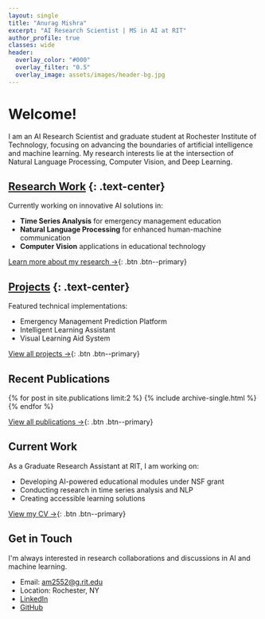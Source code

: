 ```yaml
---
layout: single
title: "Anurag Mishra"
excerpt: "AI Research Scientist | MS in AI at RIT"
author_profile: true
classes: wide
header:
  overlay_color: "#000"
  overlay_filter: "0.5"
  overlay_image: assets/images/header-bg.jpg
---
```


# Welcome!

I am an AI Research Scientist and graduate student at Rochester Institute of Technology, focusing on advancing the boundaries of artificial intelligence and machine learning. My research interests lie at the intersection of Natural Language Processing, Computer Vision, and Deep Learning.

## [Research Work](/research/) {: .text-center}

Currently working on innovative AI solutions in:
- **Time Series Analysis** for emergency management education
- **Natural Language Processing** for enhanced human-machine communication
- **Computer Vision** applications in educational technology

[Learn more about my research →](/research/){: .btn .btn--primary}

## [Projects](/projects/) {: .text-center}

Featured technical implementations:
- Emergency Management Prediction Platform
- Intelligent Learning Assistant
- Visual Learning Aid System

[View all projects →](/projects/){: .btn .btn--primary}

## Recent Publications

{% for post in site.publications limit:2 %}
  {% include archive-single.html %}
{% endfor %}

[View all publications →](/publications/){: .btn .btn--primary}

## Current Work

As a Graduate Research Assistant at RIT, I am working on:
- Developing AI-powered educational modules under NSF grant
- Conducting research in time series analysis and NLP
- Creating accessible learning solutions

[View my CV →](/cv/){: .btn .btn--primary}

## Get in Touch

I'm always interested in research collaborations and discussions in AI and machine learning.

- Email: [am2552@g.rit.edu](mailto:am2552@g.rit.edu)
- Location: Rochester, NY
- [LinkedIn](https://linkedin.com/in/i-anuragmishra)
- [GitHub](https://github.com/i-anuragmishra) 